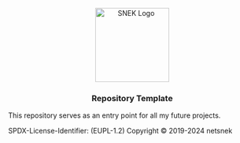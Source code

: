 <p align="center">
  <a href="https://netsnek.com/" target="_blank" rel="noopener noreferrer">
    <img src="https://avatars.githubusercontent.com/u/148873257?s=400&u=db7fa77c9a2a16eec51871024811abd21f734787&v=4" alt="SNEK Logo" height="150">
  </a>
</p>

<h3 align="center">Repository Template</h3>

This repository serves as an entry point for all my future projects.

SPDX-License-Identifier: (EUPL-1.2)
Copyright © 2019-2024 netsnek
